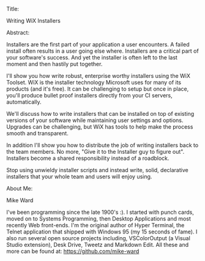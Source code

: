Title:

Writing WiX Installers

Abstract:

Installers are the first part of your application a user encounters. A
failed install often results in a user going else where. Installers are
a critical part of your software's success. And yet the installer is
often left to the last moment and then hastily put together.

I'll show you how write robust, enterprise worthy installers using the
WiX Toolset. WiX is the installer technology Microsoft uses for many of
its products (and it's free). It can be challenging to setup but once in
place, you'll produce bullet proof installers directly from your CI
servers, automatically.

We'll discuss how to write installers that can be installed on top of
existing versions of your software while maintaining user settings and
options. Upgrades can be challenging, but WiX has tools to help make the
process smooth and transparent.

In addition I'll show you how to distribute the job of writing
installers back to the team members. No more, "Give it to the Installer
guy to figure out". Installers become a shared responsibility instead of
a roadblock.

Stop using unwieldy installer scripts and instead write, solid,
declarative installers that your whole team and users will enjoy using.

About Me:

Mike Ward

I've been programming since the late 1900's :). I started with punch
cards, moved on to Systems Programming, then Desktop Applications and
most recently Web front-ends. I'm the original author of Hyper Terminal,
the Telnet application that shipped with Windows 95 (my 15 seconds of
fame). I also run several open source projects including, VSColorOutput
(a Visual Studio extension), Desk Drive, Tweetz and Markdown Edit. All
these and more can be found at: <https://github.com/mike-ward>
